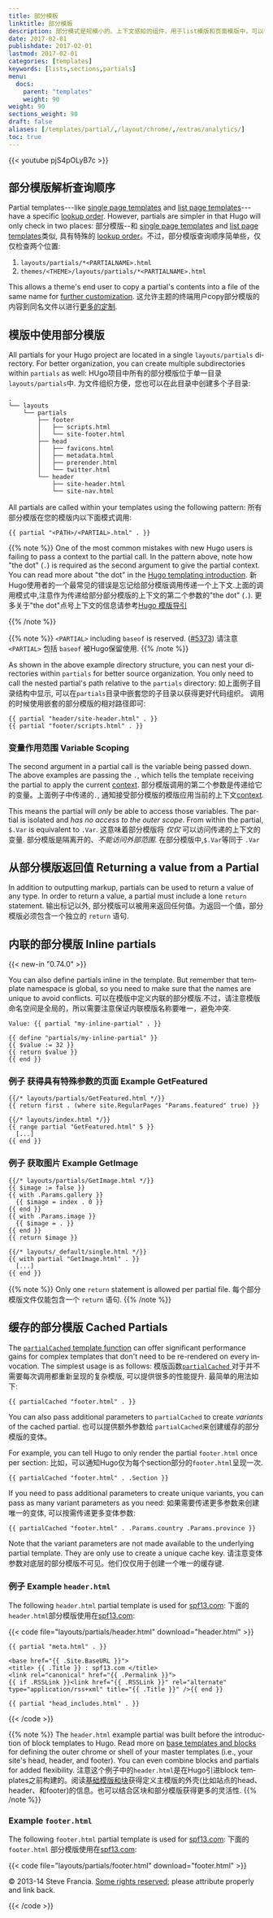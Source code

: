 ```yaml
---
title: 部分模板
linktitle: 部分模版
description: 部分模式是规模小的、上下文感知的组件，用于list模版和页面模版中，可以很经济的使得模版符合DRY(dont repeat yourself)原则
date: 2017-02-01
publishdate: 2017-02-01
lastmod: 2017-02-01
categories: [templates]
keywords: [lists,sections,partials]
menu:
  docs:
    parent: "templates"
    weight: 90
weight: 90
sections_weight: 90
draft: false
aliases: [/templates/partial/,/layout/chrome/,/extras/analytics/]
toc: true
---
```


{{< youtube pjS4pOLyB7c >}}

## 部分模版解析查询顺序

Partial templates---like [single page templates][singletemps] and [list page templates][listtemps]---have a specific [lookup order][]. However, partials are simpler in that Hugo will only check in two places:
部分模版--和 [single page templates][singletemps] and [list page templates][listtemps]类似, 具有特殊的 [lookup order][]。不过，部分模版查询顺序简单些，仅仅检查两个位置:

1. `layouts/partials/*<PARTIALNAME>.html`
2. `themes/<THEME>/layouts/partials/*<PARTIALNAME>.html`

This allows a theme's end user to copy a partial's contents into a file of the same name for [further customization][customize].
这允许主题的终端用户copy部分模版的内容到同名文件以进行[更多的定制][customize].

## 模版中使用部分模版

All partials for your Hugo project are located in a single `layouts/partials` directory. For better organization, you can create multiple subdirectories within `partials` as well:
HUgo项目中所有的部分模版位于单一目录 `layouts/partials`中.
为文件组织方便，您也可以在此目录中创建多个子目录:
```
.
└── layouts
    └── partials
        ├── footer
        │   ├── scripts.html
        │   └── site-footer.html
        ├── head
        │   ├── favicons.html
        │   ├── metadata.html
        │   ├── prerender.html
        │   └── twitter.html
        └── header
            ├── site-header.html
            └── site-nav.html
```

All partials are called within your templates using the following pattern:
所有部分模版在您的模版内以下面模式调用:

```
{{ partial "<PATH>/<PARTIAL>.html" . }}
```

{{% note %}}
One of the most common mistakes with new Hugo users is failing to pass a context to the partial call. In the pattern above, note how "the dot" (`.`) is required as the second argument to give the partial context. You can read more about "the dot" in the [Hugo templating introduction](/templates/introduction/).
新Hugo使用者的一个最常见的错误是忘记给部分模版调用传递一个上下文.上面的调用模式中,注意作为传递给部分部分模版的上下文的第二个参数的"the dot" (`.`). 更多关于"the dot"点号上下文的信息请参考[Hugo 模版导引](/templates/introduction/)

{{% /note %}}

{{% note %}}
`<PARTIAL>` including `baseof` is reserved. ([#5373](https://github.com/gohugoio/hugo/issues/5373))
请注意`<PARTIAL>` 包括 `baseof` 被Hugo保留使用.
{{% /note %}}

As shown in the above example directory structure, you can nest your directories within `partials` for better source organization. You only need to call the nested partial's path relative to the `partials` directory:
如上面例子目录结构中显示, 可以在`partials`目录中嵌套您的子目录以获得更好代码组织。
调用的时候使用嵌套的部分模版的相对路径即可:

```
{{ partial "header/site-header.html" . }}
{{ partial "footer/scripts.html" . }}
```

### 变量作用范围 Variable Scoping

The second argument in a partial call is the variable being passed down. The above examples are passing the `.`, which tells the template receiving the partial to apply the current [context][context].
部分模版调用的第二个参数是传递给它的变量。上面例子中传递的`.`, 通知接受部分模版的模版应用当前的上下文[context][context].

This means the partial will *only* be able to access those variables. The partial is isolated and *has no access to the outer scope*. From within the partial, `$.Var` is equivalent to `.Var`.
这意味着部分模版将 *仅仅* 可以访问传递的上下文的变量. 部分模版是隔离开的、*不能访问外部范围*.
在部分模版中,`$.Var`等同于 `.Var`


## 从部分模版返回值 Returning a value from a Partial

In addition to outputting markup, partials can be used to return a value of any type. In order to return a value, a partial must include a lone `return` statement.
输出标记以外, 部分模版可以被用来返回任何值。为返回一个值，部分模版必须包含一个独立的 `return` 语句.

## 内联的部分模版 Inline partials

{{< new-in "0.74.0" >}}

You can also define partials inline in the template. But remember that template namespace is global, so you need to make sure that the names are unique to avoid conflicts.
可以在模版中定义内联的部分模版.不过，请注意模版命名空间是全局的，所以需要注意保证内联模版名称要唯一，避免冲突.

```go-html-template
Value: {{ partial "my-inline-partial" . }}

{{ define "partials/my-inline-partial" }}
{{ $value := 32 }}
{{ return $value }}
{{ end }}
```

### 例子 获得具有特殊参数的页面 Example GetFeatured
```go-html-template
{{/* layouts/partials/GetFeatured.html */}}
{{ return first . (where site.RegularPages "Params.featured" true) }}
```

```go-html-template
{{/* layouts/index.html */}}
{{ range partial "GetFeatured.html" 5 }}
  [...]
{{ end }}
```
### 例子 获取图片 Example GetImage
```go-html-template
{{/* layouts/partials/GetImage.html */}}
{{ $image := false }}
{{ with .Params.gallery }}
  {{ $image = index . 0 }}
{{ end }}
{{ with .Params.image }}
  {{ $image = . }}
{{ end }}
{{ return $image }}
```

```go-html-template
{{/* layouts/_default/single.html */}}
{{ with partial "GetImage.html" . }}
  [...]
{{ end }}
```

{{% note %}}
Only one `return` statement is allowed per partial file.
每个部分模版文件仅能包含一个 `return` 语句.
{{% /note %}}

## 缓存的部分模版 Cached Partials

The [`partialCached` template function][partialcached] can offer significant performance gains for complex templates that don't need to be re-rendered on every invocation. The simplest usage is as follows:
模版函数[`partialCached` ][partialcached]对于并不需要每次调用都重新呈现的复杂模版, 可以提供很多的性能提升. 最简单的用法如下:

```
{{ partialCached "footer.html" . }}
```

You can also pass additional parameters to `partialCached` to create *variants* of the cached partial.
也可以提供额外参数给 `partialCached`来创建缓存的部分模版的变体。

For example, you can tell Hugo to only render the partial `footer.html` once per section:
比如，可以通知Hugo仅为每个section部分的`footer.html`呈现一次.

```
{{ partialCached "footer.html" . .Section }}
```

If you need to pass additional parameters to create unique variants, you can pass as many variant parameters as you need:
如果需要传递更多参数来创建唯一的变体, 可以按需传递更多变体参数:

```
{{ partialCached "footer.html" . .Params.country .Params.province }}
```

Note that the variant parameters are not made available to the underlying partial template. They are only use to create a unique cache key.
请注意变体参数对底层的部分模版不可见。他们仅仅用于创建一个唯一的缓存键.

### 例子 Example `header.html`

The following `header.html` partial template is used for [spf13.com](https://spf13.com/):
下面的 `header.html`部分模版使用在[spf13.com](https://spf13.com/):

{{< code file="layouts/partials/header.html" download="header.html" >}}
<!DOCTYPE html>
<html class="no-js" lang="en-US" prefix="og: http://ogp.me/ns# fb: http://ogp.me/ns/fb#">
<head>
    <meta charset="utf-8">

    {{ partial "meta.html" . }}

    <base href="{{ .Site.BaseURL }}">
    <title> {{ .Title }} : spf13.com </title>
    <link rel="canonical" href="{{ .Permalink }}">
    {{ if .RSSLink }}<link href="{{ .RSSLink }}" rel="alternate" type="application/rss+xml" title="{{ .Title }}" />{{ end }}

    {{ partial "head_includes.html" . }}
</head>
<body lang="en">
{{< /code >}}

{{% note %}}
The `header.html` example partial was built before the introduction of block templates to Hugo. Read more on [base templates and blocks](/templates/base/) for defining the outer chrome or shell of your master templates (i.e., your site's head, header, and footer). You can even combine blocks and partials for added flexibility.
注意这个例子中的`header.html`是在Hugo引进block templates之前构建的。阅读[基础模版和块](/templates/base/)获得定义主模版的外壳(比如站点的head、header、和footer)的信息。也可以结合区块和部分模版获得更多的灵活性.
{{% /note %}}


### Example `footer.html`

The following `footer.html` partial template is used for [spf13.com](https://spf13.com/):
下面的 `footer.html` 部分模版使用在[spf13.com](https://spf13.com/):

{{< code file="layouts/partials/footer.html" download="footer.html" >}}
<footer>
  <div>
    <p>
    &copy; 2013-14 Steve Francia.
    <a href="https://creativecommons.org/licenses/by/3.0/" title="Creative Commons Attribution">Some rights reserved</a>;
    please attribute properly and link back.
    </p>
  </div>
</footer>
{{< /code >}}

[context]: /templates/introduction/ "The most easily overlooked concept to understand about Go templating is how the dot always refers to the current context."
[customize]: /themes/customizing/ "Hugo provides easy means to customize themes as long as users are familiar with Hugo's template lookup order."
[listtemps]: /templates/lists/ "To effectively leverage Hugo's system, see how Hugo handles list pages, where content for sections, taxonomies, and the homepage are listed and ordered."
[lookup order]: /templates/lookup-order/ "To keep your templating dry, read the documentation on Hugo's lookup order."
[partialcached]: /functions/partialcached/ "Use the partial cached function to improve build times in cases where Hugo can cache partials that don't need to be rendered with every page."
[singletemps]: /templates/single-page-templates/ "The most common form of template in Hugo is the single content template. Read the docs on how to create templates for individual pages."
[themes]: /themes/
